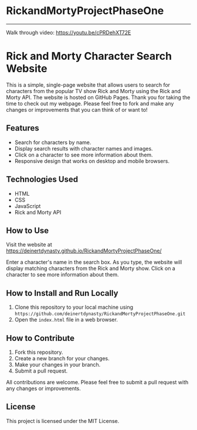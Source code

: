 # RickandMortyProjectPhaseOne
---
Walk through video: https://youtu.be/cPRDehXT72E

# Rick and Morty Character Search Website

This is a simple, single-page website that allows users to search for characters from the popular TV show Rick and Morty using the Rick and Morty API. The website is hosted on GitHub Pages.
Thank you for taking the time to check out my webpage. Please feel free to fork and make any changes or improvements that you can think of or want to!

## Features

- Search for characters by name.
- Display search results with character names and images.
- Click on a character to see more information about them.
- Responsive design that works on desktop and mobile browsers.

## Technologies Used

- HTML
- CSS
- JavaScript
- Rick and Morty API

## How to Use

Visit the website at https://deinertdynasty.github.io/RickandMortyProjectPhaseOne/

Enter a character's name in the search box. As you type, the website will display matching characters from the Rick and Morty show. Click on a character to see more information about them.

## How to Install and Run Locally

1. Clone this repository to your local machine using `https://github.com/deinertdynasty/RickandMortyProjectPhaseOne.git` 
2. Open the `index.html` file in a web browser.

## How to Contribute

1. Fork this repository.
2. Create a new branch for your changes.
3. Make your changes in your branch.
4. Submit a pull request.

All contributions are welcome. Please feel free to submit a pull request with any changes or improvements.

## License

This project is licensed under the MIT License.


